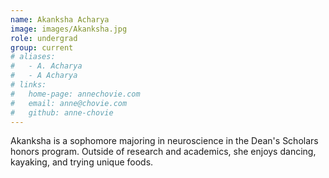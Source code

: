 ```yaml
---
name: Akanksha Acharya
image: images/Akanksha.jpg
role: undergrad
group: current
# aliases:
#   - A. Acharya
#   - A Acharya
# links:
#   home-page: annechovie.com
#   email: anne@chovie.com
#   github: anne-chovie
---
```


Akanksha is a sophomore majoring in neuroscience in the Dean's Scholars honors program. Outside of research and academics, she enjoys dancing, kayaking, and trying unique foods.
